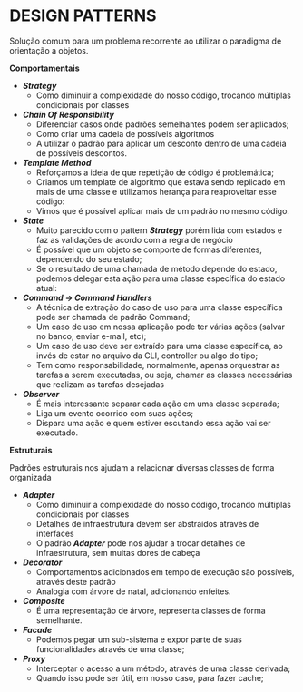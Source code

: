 # DESIGN PATTERNS

Solução comum para um problema recorrente ao utilizar o paradigma de orientação a objetos.

**Comportamentais**

- ***Strategy***
    - Como diminuir a complexidade do nosso código, trocando múltiplas condicionais por classes
- ***Chain Of Responsibility***
    - Diferenciar casos onde padrões semelhantes podem ser aplicados;
    - Como criar uma cadeia de possíveis algoritmos
    - A utilizar o padrão para aplicar um desconto dentro de uma cadeia de possíveis descontos.
- ***Template Method***
    - Reforçamos a ideia de que repetição de código é problemática;
    - Criamos um template de algoritmo que estava sendo replicado em mais de uma classe e utilizamos herança para reaproveitar esse código:
    - Vimos que é possível aplicar mais de um padrão no mesmo código.
- ***State***
    - Muito parecido com o pattern ***Strategy*** porém lida com estados e faz as validações de acordo com a regra de negócio
    - É possível que um objeto se comporte de formas diferentes, dependendo do seu estado;
    - Se o resultado de uma chamada de método depende do estado, podemos delegar esta ação para uma classe específica do estado atual:
- ***Command → Command Handlers***
    - A técnica de extração do caso de uso para uma classe específica pode ser chamada de padrão Command;
    - Um caso de uso em nossa aplicação pode ter várias ações (salvar no banco, enviar e-mail, etc);
    - Um caso de uso deve ser extraído para uma classe específica, ao invés de estar no arquivo da CLI, controller ou algo do tipo;
    - Tem como responsabilidade, normalmente, apenas orquestrar as tarefas a serem executadas, ou seja, chamar as classes necessárias que realizam as tarefas desejadas
- ***Observer***
    - É mais interessante separar cada ação em uma classe separada;
    - Liga um evento ocorrido com suas ações;
    - Dispara uma ação e quem estiver escutando essa ação vai ser executado.

**Estruturais**

Padrões estruturais nos ajudam a relacionar diversas classes de forma organizada

- ***Adapter***
    - Como diminuir a complexidade do nosso código, trocando múltiplas condicionais por classes
    - Detalhes de infraestrutura devem ser abstraídos através de interfaces
    - O padrão ***Adapter*** pode nos ajudar a trocar detalhes de infraestrutura, sem muitas dores de cabeça
- ***Decorator***
    - Comportamentos adicionados em tempo de execução são possíveis, através deste padrão
    - Analogia com árvore de natal, adicionando enfeites.
- ***Composite***
    - É uma representação de árvore, representa classes de forma semelhante.
- ***Facade***
    - Podemos pegar um sub-sistema e expor parte de suas funcionalidades através de uma classe;
- ***Proxy***
    - Interceptar o acesso a um método, através de uma classe derivada;
    - Quando isso pode ser útil, em nosso caso, para fazer cache;
